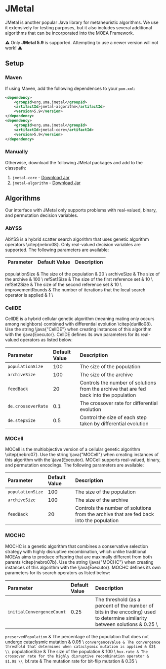 # JMetal

JMetal is another popular Java library for metaheuristic algorithms.  We use it extensively for testing purposes,
but it also includes several additional algorithms that can be incorporated into the MOEA Framework.

⚠️ Only **JMetal 5.9** is supported.  Attempting to use a newer version will not work! ⚠️

## Setup

### Maven

If using Maven, add the following dependences to your `pom.xml`:

```xml
<dependency>
    <groupId>org.uma.jmetal</groupId>
    <artifactId>jmetal-algorithm</artifactId>
    <version>5.9</version>
</dependency>
<dependency>
    <groupId>org.uma.jmetal</groupId>
    <artifactId>jmetal-core</artifactId>
    <version>5.9</version>
</dependency>
```

### Manually

Otherwise, download the following JMetal packages and add to the classpath:

1. `jmetal-core` - [Download Jar](https://repo1.maven.org/maven2/org/uma/jmetal/jmetal-core/5.9/jmetal-core-5.9.jar)
2. `jmetal-algorithm` - [Download Jar](https://repo1.maven.org/maven2/org/uma/jmetal/jmetal-algorithm/5.9/jmetal-algorithm-5.9.jar)

## Algorithms

Our interface with JMetal only supports problems with real-valued, binary, and permutation decision variables.

### AbYSS

AbYSS is a hybrid scatter search algorithm that uses genetic algorithm operators \citep{nebro08}.   Only real-valued decision variables are supported.  The following parameters are available:

Parameter            | Default Value | Description
:------------------- | :------------ | :----------
  populationSize & The size of the population & $20$ \\
  archiveSize & The size of the archive & $100$ \\
  refSet1Size & The size of the first reference set & $10$ \\
  refSet2Size & The size of the second reference set & $10$ \\
  improvementRounds & The number of iterations that the local search operator is applied & $1$ \\

### CellDE

CellDE is a hybrid cellular genetic algorithm (meaning mating only occurs among neighbors) combined with differential evolution \citep{durillo08}.  Use the string \java{"CellDE"} when creating instances of this algorithm with the \java{Executor}.  CellDE defines its own parameters for its real-valued operators as listed below:

Parameter            | Default Value | Description
:------------------- | :------------ | :----------
`populationSize`     | 100           | The size of the population
`archiveSize`        | 100           | The size of the archive
`feedBack`           | 20            | Controls the number of solutions from the archive that are fed back into the population
`de.crossoverRate`   | 0.1           | The crossover rate for differential evolution
`de.stepSize`        | 0.5           | Control the size of each step taken by differential evolution

### MOCell

MOCell is the multiobjective version of a cellular genetic algorithm \citep{nebro07}.  Use the string \java{"MOCell"} when creating instances of this algorithm with the \java{Executor}.  MOCell supports real-valued, binary, and permutation encodings.  The following parameters are available:

Parameter            | Default Value | Description
:------------------- | :------------ | :----------
`populationSize`     | 100           | The size of the population
`archiveSize`        | 100           | The size of the archive
`feedBack`           | 20            | Controls the number of solutions from the archive that are fed back into the population

### MOCHC
MOCHC is a genetic algorithm that combines a conservative selection strategy with highly disruptive recombination, which unlike traditional MOEAs aims to produce offspring that are maximally different from both parents \citep{nebro07b}.  Use the string \java{"MOCHC"} when creating instances of this algorithm with the \java{Executor}.  MOCHC defines its own parameters for its search operators as listed below:

Parameter            | Default Value | Description
:------------------- | :------------ | :----------
`initialConvergenceCount` | 0.25     | The threshold (as a percent of the number of bits in the encoding) used to determine similarity between solutions & $0.25$ \\
`preservedPopulation` & The percentage of the population that does not undergo cataclysmic mutation & $0.05$ \\
`convergenceValue & The convergence threshold that determines when cataclysmic mutation is applied & $3$ \\
`populationSize & The size of the population & $100$ \\
`hux.rate & The crossover rate for the highly disruptive recombination operator & $1.0$ \\
`bf.rate & The mutation rate for bit-flip mutation & $0.35$ \\
